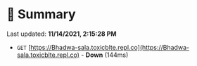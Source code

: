 # 📖 Summary
Last updated: **11/14/2021, 2:15:28 PM**

- `GET` [https://Bhadwa-sala.toxicblte.repl.co](https://Bhadwa-sala.toxicblte.repl.co) - **Down** (144ms)
